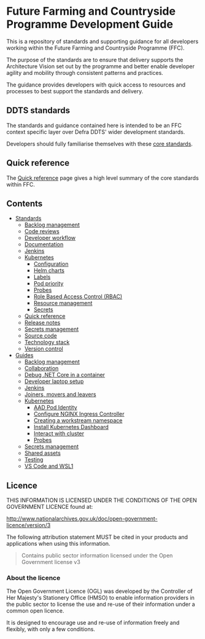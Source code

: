 # Future Farming and Countryside Programme Development Guide
This is a repository of standards and supporting guidance for all developers working within the Future Farming and Countryside Programme (FFC).

The purpose of the standards are to ensure that delivery supports the Architecture Vision set out by the programme and better enable developer agility and mobility through consistent patterns and practices.

The guidance provides developers with quick access to resources and processes to best support the standards and delivery.

## DDTS standards
The standards and guidance contained here is intended to be an FFC context specific layer over Defra DDTS' wider development standards.

Developers should fully familiarise themselves with these [core standards](https://github.com/DEFRA/software-development-standards/).

## Quick reference
The [Quick reference](standards/quick-reference.md) page gives a high level summary of the core standards within FFC.

## Contents
- [Standards](standards/README.md)
  - [Backlog management](standards/backlog-management.md)
  - [Code reviews](standards/code-review.md)
  - [Developer workflow](standards/developer-workflow.md)
  - [Documentation](standards/documentation.md)
  - [Jenkins](standards/jenkins.md)
  - [Kubernetes](standards/kubernetes/README.md)
    - [Configuration](standards/kubernetes/configuration.md)
    - [Helm charts](standards/kubernetes/helm-charts.md)
    - [Labels](standards/kubernetes/labels.md)
    - [Pod priority](standards/kubernetes/priority.md)
    - [Probes](standards/kubernetes/probes.md)
    - [Role Based Access Control (RBAC)](standards/kubernetes/rbac.md)
    - [Resource management](standards/kubernetes/resource-usage.md)
    - [Secrets](standards/kubernetes/secrets.md)
  - [Quick reference](standards/quick-reference.md)
  - [Release notes](standards/release-notes.md)
  - [Secrets management](standards/secrets-management.md)
  - [Source code](standards/source-code.md)
  - [Technology stack](standards/technology-stack.md)
  - [Version control](standards/version-control.md)
- [Guides](guides/README.md)
  - [Backlog management](guides/backlog-management.md)
  - [Collaboration](guides/collaboration.md)
   - [Debug .NET Core in a container](guides/debug-dotnet-container.md)
  - [Developer laptop setup](guides/developer-laptop-setup/README.md)
  - [Jenkins](guides/jenkins.md)
  - [Joiners, movers and leavers](jlm.md)
  - [Kubernetes](guides/kubernetes/README.md)
    - [AAD Pod Identity](guides/kubernetes/pod-identity.md)
    - [Configure NGINX Ingress Controller](guides/kubernetes/configure-nginx-ingress-controller.md)
    - [Creating a workstream namespace](guides/kubernetes/create-namespace.md)
    - [Install Kubernetes Dashboard](guides/kubernetes/install-kubernetes-dashboard.md)
    - [Interact with cluster](guides/kubernetes/interaction.md)
    - [Probes](guides/kubernetes/probes.md)
  - [Secrets management](guides/secrets-management.md)
  - [Shared assets](guides/shared-assets.md)
  - [Testing](guides/testing.md)
  - [VS Code and WSL1](guides/vs-code-wsl1.md)

## Licence

THIS INFORMATION IS LICENSED UNDER THE CONDITIONS OF THE OPEN GOVERNMENT LICENCE found at:

<http://www.nationalarchives.gov.uk/doc/open-government-licence/version/3>

The following attribution statement MUST be cited in your products and applications when using this information.

> Contains public sector information licensed under the Open Government license v3

### About the licence

The Open Government Licence (OGL) was developed by the Controller of Her Majesty's Stationery Office (HMSO) to enable information providers in the public sector to license the use and re-use of their information under a common open licence.

It is designed to encourage use and re-use of information freely and flexibly, with only a few conditions.
